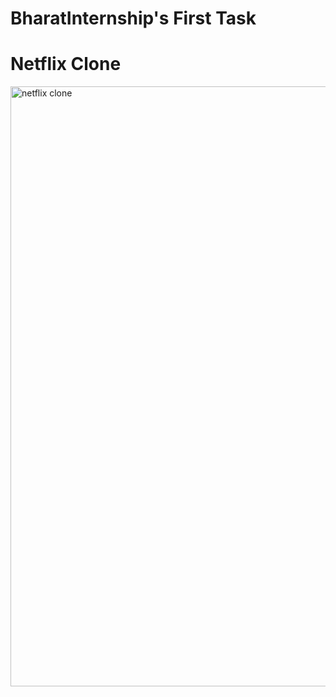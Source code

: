 # BharatInternship's First Task
# Netflix Clone

<img width="960" alt="netflix clone" src="https://github.com/Anupam890/BharatInternship/assets/95023203/9317876f-b754-424a-907b-ebdbbad8298f">
